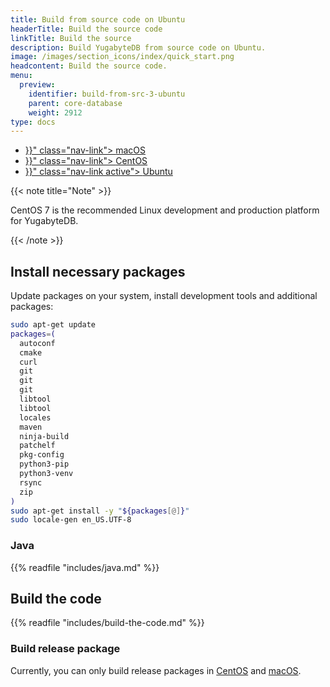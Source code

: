 ```yaml
---
title: Build from source code on Ubuntu
headerTitle: Build the source code
linkTitle: Build the source
description: Build YugabyteDB from source code on Ubuntu.
image: /images/section_icons/index/quick_start.png
headcontent: Build the source code.
menu:
  preview:
    identifier: build-from-src-3-ubuntu
    parent: core-database
    weight: 2912
type: docs
---
```


<ul class="nav nav-tabs-alt nav-tabs-yb">

  <li >
    <a href="{{< relref "./build-from-src-macos.md" >}}" class="nav-link">
      <i class="fa-brands fa-apple" aria-hidden="true"></i>
      macOS
    </a>
  </li>

  <li >
    <a href="{{< relref "./build-from-src-centos.md" >}}" class="nav-link">
      <i class="fa-brands fa-linux" aria-hidden="true"></i>
      CentOS
    </a>
  </li>

  <li >
    <a href="{{< relref "./build-from-src-ubuntu.md" >}}" class="nav-link active">
      <i class="fa-brands fa-linux" aria-hidden="true"></i>
      Ubuntu
    </a>
  </li>

</ul>

{{< note title="Note" >}}

CentOS 7 is the recommended Linux development and production platform for YugabyteDB.

{{< /note >}}

## Install necessary packages

Update packages on your system, install development tools and additional packages:

```sh
sudo apt-get update
packages=(
  autoconf
  cmake
  curl
  git
  git
  git
  libtool
  libtool
  locales
  maven
  ninja-build
  patchelf
  pkg-config
  python3-pip
  python3-venv
  rsync
  zip
)
sudo apt-get install -y "${packages[@]}"
sudo locale-gen en_US.UTF-8
```

### Java

{{% readfile "includes/java.md" %}}

## Build the code

{{% readfile "includes/build-the-code.md" %}}

### Build release package

Currently, you can only build release packages in [CentOS](../build-from-src-centos) and [macOS](../build-from-src-macos).
